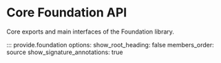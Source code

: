 # Core Foundation API

Core exports and main interfaces of the Foundation library.

::: provide.foundation
    options:
      show_root_heading: false
      members_order: source
      show_signature_annotations: true